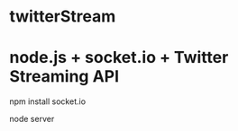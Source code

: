 twitterStream
=============

node.js + socket.io + Twitter Streaming API
=============

npm install socket.io

node server
